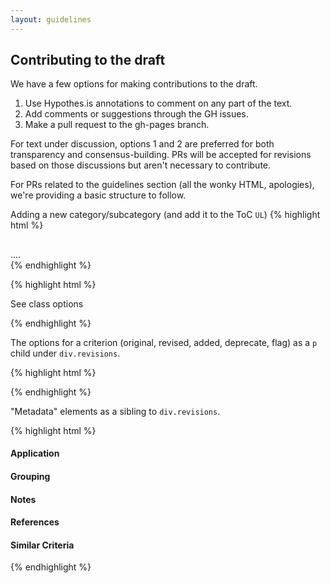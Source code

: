```yaml
---
layout: guidelines
---
```


## Contributing to the draft

We have a few options for making contributions to the draft. 

1. Use Hypothes.is annotations to comment on any part of the text.
2. Add comments or suggestions through the GH issues.
3. Make a pull request to the gh-pages branch.

For text under discussion, options 1 and 2 are preferred for both transparency and consensus-building. PRs will be accepted for revisions based on those discussions but aren't necessary to contribute. 

For PRs related to the guidelines section (all the wonky HTML, apologies), we're providing a basic structure to follow.

Adding a new category/subcategory (and add it to the ToC `UL`)
{% highlight html %}
<h2 id="CATEGORY"></h2>
<h3 id="CATEGORY-SUBCATEGORY"></h3>
<div class="criteria">
    <div class="criterion">
    </div>
    ....
    <div class="criterion">
    </div>
</div>
{% endhighlight %}

{% highlight html %}
<!-- add a new criterion -->
<div class="criterion">
    <div class="revisions">
        <p class="">See class options</p>
    </div>
    <div class="metadata">
        <!-- see below for the "metadata" structure -->
    </div>
</div>
{% endhighlight %}

The options for a criterion (original, revised, added, deprecate, flag) as a `p` child under `div.revisions`.

{% highlight html %}
<!-- original statement -->
<p class="original"></p>

<!-- flag original statement for review -->
<p class="original questioned"><i class="fa fa-warning fa-fw"></i></p>

<!-- revise statement -->
<p class="revision"><i class="fa fa-pencil fa-fw"></i></p>

<!-- add a statement -->
<p class="revision added"><i class="fa fa-plus-circle fa-fw"></i></p>

<!-- deprecate statement -->
<p class="original deprecated"><i class="fa fa-trash fa-fw"></i></p>
{% endhighlight %}

"Metadata" elements as a sibling to `div.revisions`.

{% highlight html %}
<div class="metadata">
    <h4>Application</h4>
    <p></p>
    <h4>Grouping</h4>
    <p></p>
    <h4>Notes</h4>
    <p></p>
    <h4>References</h4>
    <p><a href="#"></a></p>
    <h4>Similar Criteria</h4>
    <p><a href="#"></a></p>
</div>
{% endhighlight %}



